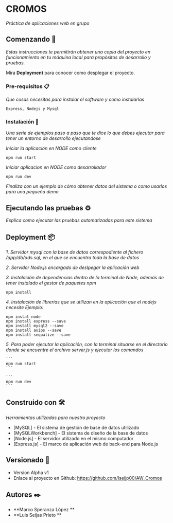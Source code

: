 
# CROMOS

_Práctica de aplicaciones web en grupo_

## Comenzando 🚀

_Estas instrucciones te permitirán obtener una copia del proyecto en funcionamiento en tu máquina local para propósitos de desarrollo y pruebas._

Mira **Deployment** para conocer como desplegar el proyecto.


### Pre-requisitos 📋

_Que cosas necesitas para instalar el software y como instalarlas_

```
Express, Nodejs y Mysql
```

### Instalación 🔧

_Una serie de ejemplos paso a paso que te dice lo que debes ejecutar para tener un entorno de desarrollo ejecutandose_

_Iniciar la aplicación en NODE como cliente_

```
npm run start
```

_Iniciar aplicacion en NODE como desarrollador_

```
npm run dev
```

_Finaliza con un ejemplo de cómo obtener datos del sistema o como usarlos para una pequeña demo_

## Ejecutando las pruebas ⚙️

_Explica como ejecutar las pruebas automatizadas para este sistema_


## Deployment 📦

_1. Servidor mysql con la base de datos correspodiente al fichero /app/db/ads.sql, en el que se encuentra toda la base de datos_

_2. Servidor Node.js encargado de deslpegar la aplicación web_

_3. Instalación de dependencias dentro de la terminal de Node, además de tener instalado el gestor de paquetes npm_

```
npm install
```
_4. Instalación de librerias que se utilizan en la aplicación que el nodejs necesite Ejemplo:_

```
npm instal node
npm install express --save
npm install mysql2 --save
npm install axios --save
npm install sequalize --save
```

_5. Para poder ejecutar la aplicación, con la terminal situarse en el directorio donde se encuentre el archivo server.js y ejecutar los comandos_
	
    ```
	npm run start
    ```
	
    ```
	npm run dev
    ```

## Construido con 🛠️

_Herramientas utilizadas para nuestro proyecto_

* [MySQL] - El sistema de gestión de base de datos utilizado
* [MySQLWorkbench] - El sistema de diseño de la base de datos
* [Node.js] - El servidor utilizado en el mismo computador
* [Express.js] - El marco de aplicación web de back-end para Node.js


## Versionado 📌

* Version Alpha v1
* Enlace al proyecto en Github: https://github.com/lseijp00/AW_Cromos
## Autores ✒️

* **Marco Speranza López ** 
* **Luis Seijas Prieto ** 

